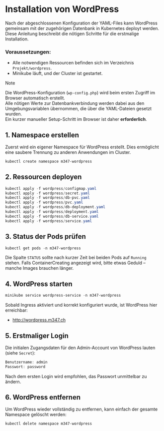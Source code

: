 # Installation von WordPress

Nach der abgeschlossenen Konfiguration der YAML-Files kann WordPress gemeinsam mit der zugehörigen Datenbank in Kubernetes deployt werden. Diese Anleitung beschreibt die nötigen Schritte für die erstmalige Installation.

### Voraussetzungen:

- Alle notwendigen Ressourcen befinden sich im Verzeichnis `Projekt/wordpress`.
- Minikube läuft, und der Cluster ist gestartet.

> [!NOTE]  
> Die WordPress-Konfiguration (`wp-config.php`) wird beim ersten Zugriff im Browser automatisch erstellt.  
> Alle nötigen Werte zur Datenbankverbindung werden dabei aus den Umgebungsvariablen übernommen, die über die YAML-Dateien gesetzt wurden.  
> Ein kurzer manueller Setup-Schritt im Browser ist daher **erforderlich**.

## 1. Namespace erstellen

Zuerst wird ein eigener Namespace für WordPress erstellt. Dies ermöglicht eine saubere Trennung zu anderen Anwendungen im Cluster.

```powershell
kubectl create namespace m347-wordpress
```

## 2. Ressourcen deployen

```powershell
kubectl apply -f wordpress/configmap.yaml
kubectl apply -f wordpress/secret.yaml
kubectl apply -f wordpress/db-pvc.yaml
kubectl apply -f wordpress/pvc.yaml
kubectl apply -f wordpress/db-deployment.yaml
kubectl apply -f wordpress/deployment.yaml
kubectl apply -f wordpress/db-service.yaml
kubectl apply -f wordpress/service.yaml
```
## 3. Status der Pods prüfen

```powershell
kubectl get pods -n m347-wordpress
```

Die Spalte `STATUS` sollte nach kurzer Zeit bei beiden Pods auf `Running` stehen.
Falls ContainerCreating angezeigt wird, bitte etwas Geduld – manche Images brauchen länger.

## 4. WordPress starten

```powershell
minikube service wordpress-service -n m347-wordpress
```

Sobald Ingress aktiviert und korrekt konfiguriert wurde, ist WordPress hier erreichbar:

- http://wordpress.m347.ch

## 5. Erstmaliger Login
Die initialen Zugangsdaten für den Admin-Account von WordPress lauten (siehe `Secret`):

```powershell
Benutzername: admin
Passwort: password
```

Nach dem ersten Login wird empfohlen, das Passwort unmittelbar zu ändern.

## 6. WordPress entfernen

Um WordPress wieder vollständig zu entfernen, kann einfach der gesamte Namespace gelöscht werden:

```powershell
kubectl delete namespace m347-wordpress
```







